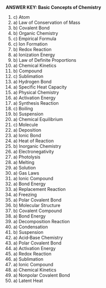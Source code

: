 **ANSWER KEY: Basic Concepts of Chemistry**

1. c) Atom
2. a) Law of Conservation of Mass
3. b) Covalent Bond
4. b) Organic Chemistry
5. c) Empirical Formula
6. c) Ion Formation
7. b) Redox Reaction
8. a) Ionization Energy
9. b) Law of Definite Proportions
10. a) Chemical Kinetics
11. b) Compound
12. c) Sublimation
13. a) Hydrogen Bond
14. a) Specific Heat Capacity
15. a) Physical Chemistry
16. a) Activation Energy
17. a) Synthesis Reaction
18. c) Boiling
19. b) Suspension
20. a) Chemical Equilibrium
21. c) Molecule
22. a) Deposition
23. a) Ionic Bond
24. a) Heat of Reaction
25. b) Inorganic Chemistry
26. a) Electronegativity
27. a) Photolysis
28. a) Melting
29. a) Solution
30. a) Gas Laws
31. a) Ionic Compound
32. a) Bond Energy
33. a) Replacement Reaction
34. a) Freezing
35. a) Polar Covalent Bond
36. b) Molecular Structure
37. b) Covalent Compound
38. a) Bond Energy
39. a) Decomposition Reaction
40. a) Condensation
41. b) Suspension
42. a) Acid‑Base Chemistry
43. a) Polar Covalent Bond
44. a) Activation Energy
45. a) Redox Reaction
46. a) Sublimation
47. a) Ionic Compound
48. a) Chemical Kinetics
49. a) Nonpolar Covalent Bond
50. a) Latent Heat 